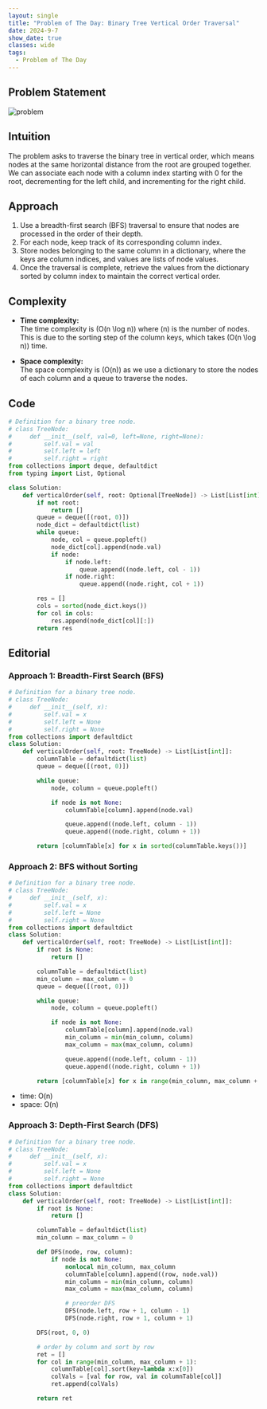 ```yaml
---
layout: single
title: "Problem of The Day: Binary Tree Vertical Order Traversal"
date: 2024-9-7
show_date: true
classes: wide
tags:
  - Problem of The Day
---
```


## Problem Statement

![problem](/assets/images/2024-09-07_13-36-24-problem-314.png)

## Intuition

The problem asks to traverse the binary tree in vertical order, which means nodes at the same horizontal distance from the root are grouped together. We can associate each node with a column index starting with 0 for the root, decrementing for the left child, and incrementing for the right child.

## Approach

1. Use a breadth-first search (BFS) traversal to ensure that nodes are processed in the order of their depth.
2. For each node, keep track of its corresponding column index.
3. Store nodes belonging to the same column in a dictionary, where the keys are column indices, and values are lists of node values.
4. Once the traversal is complete, retrieve the values from the dictionary sorted by column index to maintain the correct vertical order.

## Complexity

- **Time complexity:**  
  The time complexity is \(O(n \log n)\) where \(n\) is the number of nodes. This is due to the sorting step of the column keys, which takes \(O(n \log n)\) time.

- **Space complexity:**  
  The space complexity is \(O(n)\) as we use a dictionary to store the nodes of each column and a queue to traverse the nodes.

## Code

```python
# Definition for a binary tree node.
# class TreeNode:
#     def __init__(self, val=0, left=None, right=None):
#         self.val = val
#         self.left = left
#         self.right = right
from collections import deque, defaultdict
from typing import List, Optional

class Solution:
    def verticalOrder(self, root: Optional[TreeNode]) -> List[List[int]]:
        if not root:
            return []
        queue = deque([(root, 0)])
        node_dict = defaultdict(list)
        while queue:
            node, col = queue.popleft()
            node_dict[col].append(node.val)
            if node:
                if node.left:
                    queue.append((node.left, col - 1))
                if node.right:
                    queue.append((node.right, col + 1))

        res = []
        cols = sorted(node_dict.keys())
        for col in cols:
            res.append(node_dict[col][:])
        return res
```

## Editorial

### Approach 1: Breadth-First Search (BFS)

```python
# Definition for a binary tree node.
# class TreeNode:
#     def __init__(self, x):
#         self.val = x
#         self.left = None
#         self.right = None
from collections import defaultdict
class Solution:
    def verticalOrder(self, root: TreeNode) -> List[List[int]]:
        columnTable = defaultdict(list)
        queue = deque([(root, 0)])

        while queue:
            node, column = queue.popleft()

            if node is not None:
                columnTable[column].append(node.val)

                queue.append((node.left, column - 1))
                queue.append((node.right, column + 1))

        return [columnTable[x] for x in sorted(columnTable.keys())]
```

### Approach 2: BFS without Sorting

```python
# Definition for a binary tree node.
# class TreeNode:
#     def __init__(self, x):
#         self.val = x
#         self.left = None
#         self.right = None
from collections import defaultdict
class Solution:
    def verticalOrder(self, root: TreeNode) -> List[List[int]]:
        if root is None:
            return []

        columnTable = defaultdict(list)
        min_column = max_column = 0
        queue = deque([(root, 0)])

        while queue:
            node, column = queue.popleft()

            if node is not None:
                columnTable[column].append(node.val)
                min_column = min(min_column, column)
                max_column = max(max_column, column)

                queue.append((node.left, column - 1))
                queue.append((node.right, column + 1))

        return [columnTable[x] for x in range(min_column, max_column + 1)]
```

- time: O(n)
- space: O(n)

### Approach 3: Depth-First Search (DFS)

```python
# Definition for a binary tree node.
# class TreeNode:
#     def __init__(self, x):
#         self.val = x
#         self.left = None
#         self.right = None
from collections import defaultdict
class Solution:
    def verticalOrder(self, root: TreeNode) -> List[List[int]]:
        if root is None:
            return []

        columnTable = defaultdict(list)
        min_column = max_column = 0

        def DFS(node, row, column):
            if node is not None:
                nonlocal min_column, max_column
                columnTable[column].append((row, node.val))
                min_column = min(min_column, column)
                max_column = max(max_column, column)

                # preorder DFS
                DFS(node.left, row + 1, column - 1)
                DFS(node.right, row + 1, column + 1)

        DFS(root, 0, 0)

        # order by column and sort by row
        ret = []
        for col in range(min_column, max_column + 1):
            columnTable[col].sort(key=lambda x:x[0])
            colVals = [val for row, val in columnTable[col]]
            ret.append(colVals)

        return ret
```
